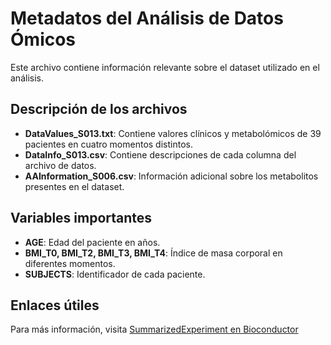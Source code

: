 # Metadatos del Análisis de Datos Ómicos
Este archivo contiene información relevante sobre el dataset utilizado en el análisis.
## Descripción de los archivos
- **DataValues_S013.txt**: Contiene valores clínicos y metabolómicos de 39 pacientes en cuatro momentos distintos.
- **DataInfo_S013.csv**: Contiene descripciones de cada columna del archivo de datos.
- **AAInformation_S006.csv**: Información adicional sobre los metabolitos presentes en el dataset.
## Variables importantes
- **AGE**: Edad del paciente en años.
- **BMI_T0, BMI_T2, BMI_T3, BMI_T4**: Índice de masa corporal en diferentes momentos.
- **SUBJECTS**: Identificador de cada paciente.
## Enlaces útiles
Para más información, visita [SummarizedExperiment en Bioconductor](https://bioconductor.org/packages/release/bioc/html/SummarizedExperiment.html)
